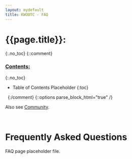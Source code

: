 ```yaml
---
layout: mydefault
title: KWOOTC - FAQ
---
```


# {{page.title}}:
{:.no_toc}
{::comment}
### <u> Contents: </u>
{:.no_toc}
* Table of Contents Placeholder
{:toc}

&nbsp;
{:/comment}
{::options parse_block_html="true" /}
<div id="FAQ">

Also see [Community]({{"/Community"|relative_url}} "Community").

&nbsp;

# Frequently Asked Questions

FAQ page placeholder file.

